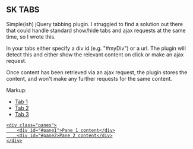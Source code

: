 SK TABS
--------------------------------------------------

Simple(ish) jQuery tabbing plugin. I struggled to find a solution out there that could handle standard show/hide tabs and ajax requests at the same time, so I wrote this.

In your tabs either specify a div id (e.g. "#myDiv") or a url. The plugin will detect this and either show the relevant content on click or make an ajax request.

Once content has been retrieved via an ajax request, the plugin stores the content, and won't make any further requests for the same content.

Markup:

<div id="my_container">
	<ul class="tabs">
		<li><a href="#pane1">Tab 1</li>
		<li><a href="#pane2">Tab 2</li>
		<li><a href="http://example.com/ajaxcontent.html">Tab 3</li>
	</ul>
	
	<div class="panes">
		<div id="#pane1">Pane 1 content</div>
		<div id="#pane2>Pane 2 content</div>
	</div>
</div>